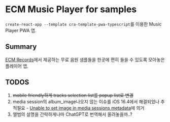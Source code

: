 # ECM Music Player for samples

`create-react-app --template cra-template-pwa-typescript`를 이용한 Music Player PWA 앱.

## Summary

[ECM Records](https://ecmrecords.com/)에서 제공하는 무료 음원 샘플들을 한곳에 편히 들을 수 있도록 모아놓은 플레이어 앱.

## TODOS

1. ~~mobile friendly하게 tracks selection list를 popup list로 변경~~
2. media session의 album_image나오지 않는 이슈를 iOS 16.4에서 해결되었나 추적필요 - [Unable to set image in media sessions metadata](https://developer.apple.com/forums/thread/721179?answerId=746465022#746465022)에 의거
3. 앨범의 설명을 간략하게나마 ChatGPT로 번역해서 올려놓을까..?
